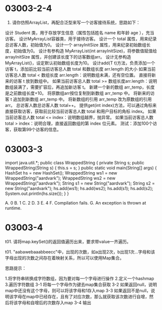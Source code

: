 # 03003-2-4
1. 请你仿照ArrayList，再配合泛型来写一个访客接待系统，思路如下：

设计 Student 类，用于存放学生信息（属性包括姓名 name 和年龄 age ），充当访客。
设计MyArrayList<T>容器类，用于接待访客。
设计一个 total 属性，用来纪录总访客人数，初始值为0。
设计一个 arrayInitSize 属性，用来纪录初始数组长度，初始值为0。
设计有参构造 MyArrayList(int arrayInitSize)，将参数值赋值给 arrayInitSize 属性，并创建该长度下的访客数组arr。	
设计无参构造 MyArrayList()，设定默认初始数组长度为10。
设计add(T t)方法，负责添加一个访客 t，添加前比较当前访客总人数 total 和数组长度 arr.length 的大小
如果当前访客总人数 total < 数组长度 arr.length：说明数组未满，还有空位置。
直接将新来的访客 t 放到数组中。
如果当前访客总人数 total >= 数组长度arr.length：说明数组装满了，需要扩容后，再追加新访客 t。
新建一个新的数组 arr_temp，长度是之前数组长度+10。
将原数组arr按位复制到新数组 arr_temp 中。
将新来的访客 t 追加到新数组 arr_temp 中。
将新数组的引用 arr_temp 改为原数组的引用 arr。
总访客人数总访客人数 total++。	
提供get(int index)方法，可以通过角标来直接获取访客，获取前比较当前访客总人数 total 和用户目标的角标 index。
如果当前访客总人数 total <= index：说明数组越界，抛异常。
如果当前访客总人数 total > index：说明合理，直接返回数组的第 index 位元素。
测试：添加100个访客，获取第99个访客的信息。

# 03003-3
import java.util.*;
public class WrappedString {
    private String s;
    public WrappedString(String s) { this.s = s; }
    public static void main(String[] args) {
        HashSet<Object> hs = new HashSet<Object>();
        WrappedString ws1 = new WrappedString("aardvark");
        WrappedString ws2 = new WrappedString("aardvark");
        String s1 = new String("aardvark");
        String s2 = new String("aardvark");
        hs.add(ws1); hs.add(ws2); hs.add(s1); hs.add(s2);
        System.out.println(hs.size()); 
    } 
}


A. 0
B. 1
C. 2
D. 3
E. 4
F. Compilation fails.
G. An exception is thrown at runtime.

# 03003-4
t01. 请将map.keySet()的返回值遍历出来，要求带value一齐遍历。

t01. "aabawebaaabbeecc"中，出现的次数，如a出现2次，b出现1次...字母和该字母出现的次数之间存在着映射关系，所以可以使用Map集合。

思路提示：

1.将字符串转换成字符数组，因为要对每一个字母进行操作
2.定义一个hashmap
3.遍历字符数组
3-1 将每一个字母作为键去map集合获取
3-2 如果返回null，说明map中还没有这个字母，则可以将该字母和1存入map
3-3 如果返回不是null，说明该字母在map中已经存在，且有了对应次数，那么就获取该次数进行自增，然后将该字母和自增后的次数存入map
3-4 输出
